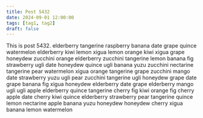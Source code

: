 ```yaml
---
title: Post 5432
date: 2024-09-01 12:00:00
tags: [tag1, tag2]
draft: false
---
```

This is post 5432.
elderberry
tangerine
raspberry
banana
date
grape
quince
watermelon
elderberry
kiwi
lemon
xigua
lemon
orange
kiwi
xigua
grape
honeydew
zucchini
orange
elderberry
zucchini
tangerine
lemon
banana
fig
strawberry
ugli
date
honeydew
quince
ugli
banana
yuzu
zucchini
nectarine
tangerine
pear
watermelon
xigua
orange
tangerine
grape
zucchini
mango
date
strawberry
yuzu
ugli
pear
zucchini
tangerine
ugli
honeydew
grape
date
grape
banana
fig
xigua
honeydew
elderberry
date
grape
elderberry
mango
ugli
ugli
apple
elderberry
quince
tangerine
cherry
fig
kiwi
orange
fig
cherry
apple
date
cherry
kiwi
quince
elderberry
strawberry
pear
tangerine
quince
lemon
nectarine
apple
banana
yuzu
honeydew
honeydew
cherry
xigua
banana
lemon
watermelon
